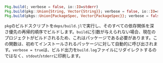 ```julia
Pkg.build(; verbose = false, io::IO=stderr)
Pkg.build(pkg::Union{String, Vector{String}}; verbose = false, io::IO=stderr)
Pkg.build(pkgs::Union{PackageSpec, Vector{PackageSpec}}; verbose = false, io::IO=stderr)
```

`pkg`のビルドスクリプトを`deps/build.jl`で実行し、そのすべての依存関係を深さ優先の再帰的順序でビルドします。`build`に引数が与えられない場合、現在のプロジェクトがビルドされるため、これはパッケージである必要があります。この関数は、初めてインストールされるパッケージに対して自動的に呼び出されます。`verbose = true`は、ビルド出力を`build.log`ファイルにリダイレクトするのではなく、`stdout`/`stderr`に印刷します。
